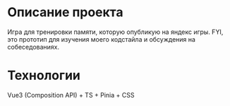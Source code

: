 # Описание проекта
Игра для тренировки памяти, которую опубликую на яндекс игры. 
FYI, это прототип для изучения моего кодстайла и обсуждения на собеседованиях.

# Технологии
Vue3 (Composition API) + TS + Pinia + CSS
